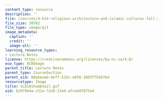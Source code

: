 ```yaml
---
content_type: resource
description: ''
file: /courses/4-614-religious-architecture-and-islamic-cultures-fall-2002/b2979e4ac51a7a1833a4a7cad47875ad_SLD18thumbnail.gif
file_size: 30702
file_type: image/gif
image_metadata:
  caption: ''
  credit: ''
  image-alt: ''
learning_resource_types:
- Lecture Notes
license: https://creativecommons.org/licenses/by-nc-sa/4.0/
ocw_type: OCWImage
parent_title: Lecture Notes
parent_type: CourseSection
parent_uid: 68abeaab-4eff-532c-e858-18d3ffb567bd
resourcetype: Image
title: SLD18thumbnail.gif
uid: b2979e4a-c51a-7a18-33a4-a7cad47875ad
---
```

